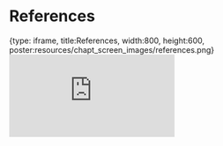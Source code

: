 # References
 
{type: iframe, title:References, width:800, height:600, poster:resources/chapt_screen_images/references.png}
![](https://science.c-moor.org/module-model-org-db/references.html)
 

 
